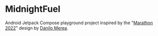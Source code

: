 # MidnightFuel

Android Jetpack Compose playground project inspired by the "[Marathon 2022](https://dribbble.com/shots/18082354-Marathon-2022-Mobile-App)" design by [Danilo Merea](https://dribbble.com/danilom2).

